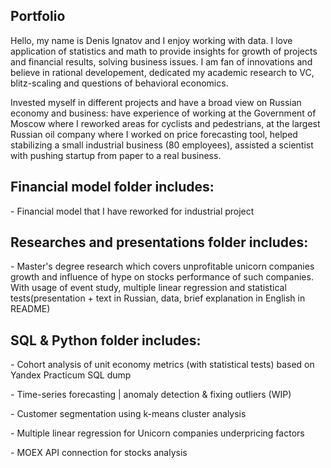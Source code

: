 ## Portfolio
Hello, my name is Denis Ignatov and I enjoy working with data. I love application of statistics and math to provide insights for growth of projects and financial results, solving business issues. I am fan of innovations and believe in rational developement, dedicated my academic research to VC, blitz-scaling and questions of behavioral economics. 
<p>Invested myself in different projects and have a broad view on Russian economy and business: have experience of working at the Government of Moscow where I reworked areas for cyclists and pedestrians, at the largest Russian oil company where I worked on price forecasting tool, helped stabilizing a small industrial business (80 employees), assisted a scientist with pushing startup from paper to a real business.<p>

## Financial model folder includes:
<p>- Financial model that I have reworked for industrial project<p>
  
 
## Researches and presentations folder includes:
<p>- Master's degree research which covers unprofitable unicorn companies growth and influence of hype on stocks performance of such companies. With usage of event study, multiple linear regression and statistical tests(presentation + text in Russian, data, brief explanation in English in README)<p>
  
  
## SQL & Python folder includes:
<p>- Cohort analysis of unit economy metrics (with statistical tests) based on Yandex Practicum SQL dump<p>
<p>- Time-series forecasting | anomaly detection & fixing outliers (WIP) <p>
<p>- Customer segmentation using k-means cluster analysis <p>
<p>- Multiple linear regression for Unicorn companies underpricing factors<p>
<p>- MOEX API connection for stocks analysis<p>



  
  
